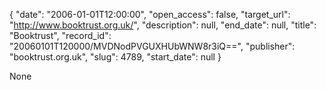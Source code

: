 {
  "date": "2006-01-01T12:00:00", 
  "open_access": false, 
  "target_url": "http://www.booktrust.org.uk/", 
  "description": null, 
  "end_date": null, 
  "title": "Booktrust", 
  "record_id": "20060101T120000/MVDNodPVGUXHUbWNW8r3iQ==", 
  "publisher": "booktrust.org.uk", 
  "slug": 4789, 
  "start_date": null
}

None